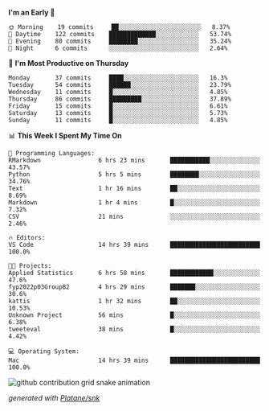 <!--START_SECTION:waka-->
**I'm an Early 🐤** 

```text
🌞 Morning    19 commits     ██░░░░░░░░░░░░░░░░░░░░░░░   8.37% 
🌆 Daytime    122 commits    █████████████░░░░░░░░░░░░   53.74% 
🌃 Evening    80 commits     ████████░░░░░░░░░░░░░░░░░   35.24% 
🌙 Night      6 commits      ░░░░░░░░░░░░░░░░░░░░░░░░░   2.64%

```
📅 **I'm Most Productive on Thursday** 

```text
Monday       37 commits     ████░░░░░░░░░░░░░░░░░░░░░   16.3% 
Tuesday      54 commits     ██████░░░░░░░░░░░░░░░░░░░   23.79% 
Wednesday    11 commits     █░░░░░░░░░░░░░░░░░░░░░░░░   4.85% 
Thursday     86 commits     █████████░░░░░░░░░░░░░░░░   37.89% 
Friday       15 commits     █░░░░░░░░░░░░░░░░░░░░░░░░   6.61% 
Saturday     13 commits     █░░░░░░░░░░░░░░░░░░░░░░░░   5.73% 
Sunday       11 commits     █░░░░░░░░░░░░░░░░░░░░░░░░   4.85%

```


📊 **This Week I Spent My Time On** 

```text
💬 Programming Languages: 
RMarkdown                6 hrs 23 mins       ███████████░░░░░░░░░░░░░░   43.57% 
Python                   5 hrs 5 mins        ████████░░░░░░░░░░░░░░░░░   34.76% 
Text                     1 hr 16 mins        ██░░░░░░░░░░░░░░░░░░░░░░░   8.69% 
Markdown                 1 hr 4 mins         █░░░░░░░░░░░░░░░░░░░░░░░░   7.32% 
CSV                      21 mins             ░░░░░░░░░░░░░░░░░░░░░░░░░   2.46%

🔥 Editors: 
VS Code                  14 hrs 39 mins      █████████████████████████   100.0%

🐱‍💻 Projects: 
Applied Statistics       6 hrs 58 mins       ████████████░░░░░░░░░░░░░   47.6% 
fyp2022p03GroupB2        4 hrs 29 mins       ███████░░░░░░░░░░░░░░░░░░   30.6% 
kattis                   1 hr 32 mins        ██░░░░░░░░░░░░░░░░░░░░░░░   10.53% 
Unknown Project          56 mins             █░░░░░░░░░░░░░░░░░░░░░░░░   6.38% 
tweeteval                38 mins             █░░░░░░░░░░░░░░░░░░░░░░░░   4.42%

💻 Operating System: 
Mac                      14 hrs 39 mins      █████████████████████████   100.0%

```


<!--END_SECTION:waka-->


<!--Snake Game-->
![github contribution grid snake animation](https://raw.githubusercontent.com/viggo-gascou/viggo-gascou/output/github-contribution-grid-snake.svg)

_generated with [Platane/snk](https://github.com/Platane/snk)_
<!--Snake Game-->

